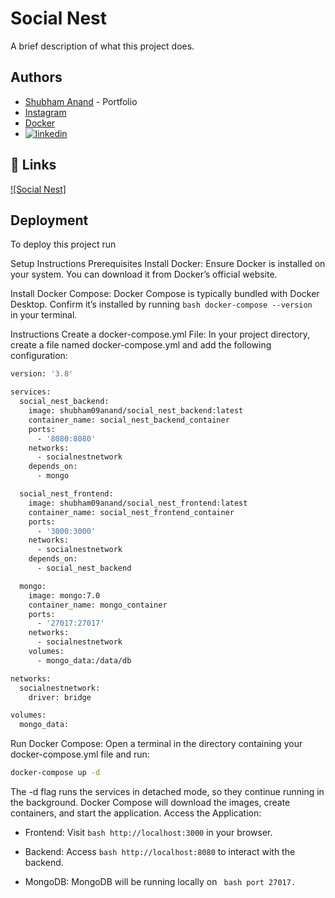 
# Social Nest



A brief description of what this project does.




## Authors

- [Shubham Anand](https://shubham09anand.in) - Portfolio
- [Instagram](https://www.instagram.com/shubham09anand/?igsh=YTJvZDZlZmNwYWY1)
- [Docker](https://hub.docker.com/u/shubham09anand)
- [![linkedin](https://img.shields.io/badge/linkedin-0A66C2?style=for-the-badge&logo=linkedin&logoColor=white)]([https://www.linkedin.com/](https://www.linkedin.com/in/subham09anand/?utm_source=share&utm_campaign=share_via&utm_content=profile&utm_medium=android_app))



## 🔗 Links
[![Social Nest]](https:/socialnest.shubham09anand.in/)

## Deployment

To deploy this project run

Setup Instructions
Prerequisites
Install Docker: Ensure Docker is installed on your system. You can download it from Docker’s official website.

Install Docker Compose: Docker Compose is typically bundled with Docker Desktop. Confirm it’s installed by running ```bash
docker-compose --version ``` in your terminal.

Instructions
Create a docker-compose.yml File: In your project directory, create a file named docker-compose.yml and add the following configuration:

```bash
version: '3.8'

services:
  social_nest_backend:
    image: shubham09anand/social_nest_backend:latest
    container_name: social_nest_backend_container
    ports:
      - '8080:8080'
    networks:
      - socialnestnetwork
    depends_on:
      - mongo

  social_nest_frontend:
    image: shubham09anand/social_nest_frontend:latest
    container_name: social_nest_frontend_container
    ports:
      - '3000:3000'
    networks:
      - socialnestnetwork
    depends_on:
      - social_nest_backend

  mongo:
    image: mongo:7.0
    container_name: mongo_container
    ports:
      - '27017:27017'
    networks:
      - socialnestnetwork
    volumes:
      - mongo_data:/data/db

networks:
  socialnestnetwork:
    driver: bridge

volumes:
  mongo_data:
```

Run Docker Compose: Open a terminal in the directory containing your docker-compose.yml file and run:

```bash
docker-compose up -d 
```

The -d flag runs the services in detached mode, so they continue running in the background.
Docker Compose will download the images, create containers, and start the application.
Access the Application:

- Frontend: Visit ``` bash http://localhost:3000 ``` in your browser.

- Backend: Access ``` bash http://localhost:8080 ``` to interact with the backend.

- MongoDB: MongoDB will be running locally on ``` bash port 27017.```

